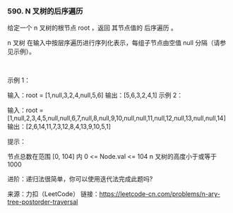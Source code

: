 ### 590. N 叉树的后序遍历

给定一个 n 叉树的根节点 root ，返回 其节点值的 后序遍历 。

n 叉树 在输入中按层序遍历进行序列化表示，每组子节点由空值 null 分隔（请参见示例）。

 

示例 1：



输入：root = [1,null,3,2,4,null,5,6]
输出：[5,6,3,2,4,1]
示例 2：



输入：root = [1,null,2,3,4,5,null,null,6,7,null,8,null,9,10,null,null,11,null,12,null,13,null,null,14]
输出：[2,6,14,11,7,3,12,8,4,13,9,10,5,1]


提示：

节点总数在范围 [0, 104] 内
0 <= Node.val <= 104
n 叉树的高度小于或等于 1000


进阶：递归法很简单，你可以使用迭代法完成此题吗?

来源：力扣（LeetCode）
链接：https://leetcode-cn.com/problems/n-ary-tree-postorder-traversal
